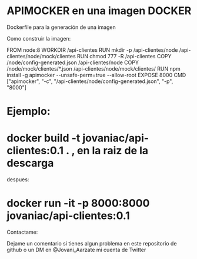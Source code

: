 # APIMOCKER en una imagen DOCKER

Dockerfile para la generación de una imagen 

Como construir la imagen:

FROM node:8
WORKDIR /api-clientes
RUN mkdir -p /api-clientes/node /api-clientes/node/mock/clientes
RUN chmod 777 -R /api-clientes
COPY /node/config-generated.json /api-clientes/node
COPY /node/mock/clientes/*.json /api-clientes/node/mock/clientes/
RUN npm install -g apimocker --unsafe-perm=true --allow-root
EXPOSE 8000
CMD ["apimocker", "-c", "/api-clientes/node/config-generated.json", "-p", "8000"]

# Ejemplo:

# docker build -t jovaniac/api-clientes:0.1 . , en la raiz de la descarga

despues:

# docker run -it -p 8000:8000 jovaniac/api-clientes:0.1 


Contactame:

Dejame un comentario si tienes algun problema en este repositorio de github o un DM en @Jovani_Aarzate mi cuenta de Twitter

